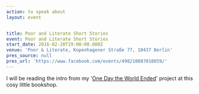 ```yaml
---
action: to speak about
layout: event


title: Poor and Literate Short Stories
event: Poor and Literate Short Stories
start_date: 2016-02-20T19:00:00.000Z
venue: 'Poor & Literate, Kopenhagener Straße 77, 10437 Berlin'
pres_source: null
pres_url: 'https://www.facebook.com/events/498210087018059/'
---
```


I will be reading the intro from my '[One Day the World Ended](onedaytheworldended.com)' project at this cosy little bookshop.
